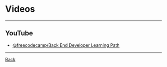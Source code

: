 # Videos

---

## YouTube

- [@freecodecamp/Back End Developer Learning Path](https://youtube.com/playlist?list=PLWKjhJtqVAbn21gs5UnLhCQ82f923WCgM&si=U-vf7pDXxQFMJvdp)

---

[Back](./../readme.md)
